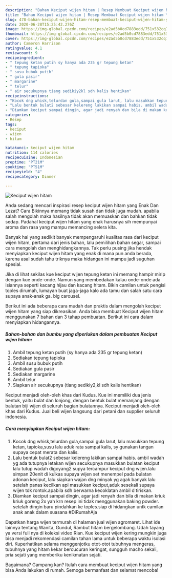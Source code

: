 ```yaml
---
description: "Bahan Keciput wijen hitam | Resep Membuat Keciput wijen hitam Yang Sedap"
title: "Bahan Keciput wijen hitam | Resep Membuat Keciput wijen hitam Yang Sedap"
slug: 478-bahan-keciput-wijen-hitam-resep-membuat-keciput-wijen-hitam-yang-sedap
date: 2020-06-28T15:25:42.276Z
image: https://img-global.cpcdn.com/recipes/e2ad5b0cd7883edd/751x532cq70/keciput-wijen-hitam-foto-resep-utama.jpg
thumbnail: https://img-global.cpcdn.com/recipes/e2ad5b0cd7883edd/751x532cq70/keciput-wijen-hitam-foto-resep-utama.jpg
cover: https://img-global.cpcdn.com/recipes/e2ad5b0cd7883edd/751x532cq70/keciput-wijen-hitam-foto-resep-utama.jpg
author: Cameron Harrison
ratingvalue: 4.1
reviewcount: 9
recipeingredient:
- " tepung ketan putih sy hanya ada 235 gr tepung ketan"
- " tepung tapioka"
- " susu bubuk putih"
- " gula pasir"
- " margarine"
- " telur"
- " air secukupnya tiang sedikiy2kl sdh kalis hentikan"
recipeinstructions:
- "Kocok dng whisk,telurdan gula,sampai gula larut, lalu masukkan tepung ketan, tapioka,susu lalu aduk rata sampai kalis, sy gunakan tangan supaya cepat merata dan kalis."
- "Lalu bentuk bulat2 sebesar kelereng lakikan sampai habis. ambil wadah yg ada tutupnya letakan wijen secukupnya masukkan bulatan keciput lalu tutup wadah digoyang2 supya tercampur keciput dng wijen.lalu simpan 20enit di kulkas supaya wijen set menempel pada bulatan adonan keciput, lalu siapkan wajan dng minyak yg agak banyak lalu setelah panas kecilkan api masukkan keciput,aduk sesekali supaya wijen tdk rontok.apabila sdh berwarna kecoklatan ambil d tiriskan."
- "Diamkan keciput sampai dingin, agar jadi renyah dan bila di makan kriuk kriuk goreng 2x yah krn resep ini tidak menggunakan baking powder. setelah dingin baru pindahkan ke toples.siap di hidangkan untk camilan anak anak dalam suasana #DiRumahAja"
categories:
- Resep
tags:
- keciput
- wijen
- hitam

katakunci: keciput wijen hitam 
nutrition: 114 calories
recipecuisine: Indonesian
preptime: "PT21M"
cooktime: "PT51M"
recipeyield: "4"
recipecategory: Dinner

---
```



![Keciput wijen hitam](https://img-global.cpcdn.com/recipes/e2ad5b0cd7883edd/751x532cq70/keciput-wijen-hitam-foto-resep-utama.jpg)

Anda sedang mencari inspirasi resep keciput wijen hitam yang Enak Dan Lezat? Cara Bikinnya memang tidak susah dan tidak juga mudah. apabila salah mengolah maka hasilnya tidak akan memuaskan dan bahkan tidak sedap. Padahal keciput wijen hitam yang enak harusnya sih mempunyai aroma dan rasa yang mampu memancing selera kita.

Banyak hal yang sedikit banyak mempengaruhi kualitas rasa dari keciput wijen hitam, pertama dari jenis bahan, lalu pemilihan bahan segar, sampai cara mengolah dan menghidangkannya. Tak perlu pusing jika hendak menyiapkan keciput wijen hitam yang enak di mana pun anda berada, karena asal sudah tahu triknya maka hidangan ini mampu jadi suguhan spesial.

Jika di lihat sekilas kue keciput wijen tepung ketan ini memang hampir mirip dengan kue onde-onde. Namun yang membedakan kalau onde-onde ada isiannya seperti kacang hijau dan kacang hitam. Bikin camilan untuk pengisi toples dirumah, lumayan buat jaga-jaga kalo ada tamu dan salah satu cara supaya anak-anak ga. big carousel.


Berikut ini ada beberapa cara mudah dan praktis dalam mengolah keciput wijen hitam yang siap dikreasikan. Anda bisa membuat Keciput wijen hitam menggunakan 7 bahan dan 3 tahap pembuatan. Berikut ini cara dalam menyiapkan hidangannya.

<!--inarticleads1-->

##### Bahan-bahan dan bumbu yang diperlukan dalam pembuatan Keciput wijen hitam:

1. Ambil  tepung ketan putih (sy hanya ada 235 gr tepung ketan)
1. Sediakan  tepung tapioka
1. Ambil  susu bubuk putih
1. Sediakan  gula pasir
1. Sediakan  margarine
1. Ambil  telur
1. Siapkan  air secukupnya (tiang sedikiy2,kl sdh kalis hentikan)


Keciput menjadi oleh-oleh khas dari Kudus. Kue ini memiliki dua jenis bentuk, yaitu bulat dan lonjong, dengan bentuk bulat memanjang dengan balutan biji wijen di seluruh bagian bulatannya. Keciput menjadi oleh-oleh khas dari Kudus. Jual beli wijen langsung dari petani dan supplier seluruh indonesia. 

<!--inarticleads2-->

##### Cara menyiapkan Keciput wijen hitam:

1. Kocok dng whisk,telurdan gula,sampai gula larut, lalu masukkan tepung ketan, tapioka,susu lalu aduk rata sampai kalis, sy gunakan tangan supaya cepat merata dan kalis.
1. Lalu bentuk bulat2 sebesar kelereng lakikan sampai habis. ambil wadah yg ada tutupnya letakan wijen secukupnya masukkan bulatan keciput lalu tutup wadah digoyang2 supya tercampur keciput dng wijen.lalu simpan 20enit di kulkas supaya wijen set menempel pada bulatan adonan keciput, lalu siapkan wajan dng minyak yg agak banyak lalu setelah panas kecilkan api masukkan keciput,aduk sesekali supaya wijen tdk rontok.apabila sdh berwarna kecoklatan ambil d tiriskan.
1. Diamkan keciput sampai dingin, agar jadi renyah dan bila di makan kriuk kriuk goreng 2x yah krn resep ini tidak menggunakan baking powder. setelah dingin baru pindahkan ke toples.siap di hidangkan untk camilan anak anak dalam suasana #DiRumahAja


Dapatkan harga wijen termurah di halaman jual wijen agromaret. Lihat ide lainnya tentang Wanita, Gundul, Rambut hitam bergelombang. Udah tayang ya versi full nya di koleksi video Rian. Kue keciput wijen kering mungkin juga bisa menjadi rekomendasi camilan tahan lama untuk beberapa waktu isolasi diri. Kuperhatikan selama menggenjotku otot-otot tubuhnya mengeras, tubuhnya yang hitam kekar bercucuran keringat, sungguh macho sekali, pria sejati yang memberiku kenikmatan sejati. 

Bagaimana? Gampang kan? Itulah cara membuat keciput wijen hitam yang bisa Anda lakukan di rumah. Semoga bermanfaat dan selamat mencoba!
